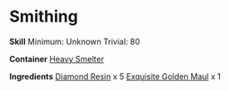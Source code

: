 <!-- TITLE: Diamond Maul -->
<!-- SUBTITLE:  -->
# Smithing
**Skill**
Minimum: Unknown
Trivial: 80

**Container**
[Heavy Smelter](heavy-smelter)

**Ingredients**
[Diamond Resin](diamond-resin) x 5
[Exquisite Golden Maul](exquisite-golden-maul) x 1